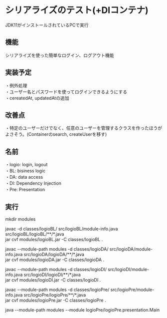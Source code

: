 # シリアライズのテスト(+DIコンテナ)
JDK11がインストールされているPCで実行 

## 機能
シリアライズを使った簡単なログイン、ログアウト機能  

## 実装予定
・例外処理  
・ユーザー名とパスワードを使ってログインできるようにする  
・cereatedAt, updatedAtの追加  

## 改善点
・特定のユーザーだけでなく、任意のユーザーを管理するクラスを作ったほうがよさそう。(Containerのsearch, createUserを移す)    

## 名前  
・logio: login, logout  
・BL: bisiness logic  
・DA: data access  
・DI: Dependency Injection  
・Pre: Presentation  

## 実行
mkdir modules

javac -d classes/logioBL/ src/logioBL/module-info.java src/logioBL/logioBL/**/*.java  
jar cvf modules/logioBL.jar -C classes/logioBL .  

javac --module-path modules -d classes/logioDA/ src/logioDA/module-info.java src/logioDA/logioDA/**/*.java  
jar cvf modules/logioDA.jar -C classes/logioDA .  

javac --module-path modules -d classes/logioDI/ src/logioDI/module-info.java src/logioDI/logioDI/**/*.java  
jar cvf modules/logioDI.jar -C classes/logioDI .  

javac --module-path modules -d classes/logioPre/ src/logioPre/module-info.java src/logioPre/logioPre/**/*.java  
jar cvf modules/logioPre.jar -C classes/logioPre .  

java --module-path modules --module logioPre/logioPre.presentation.Main  
